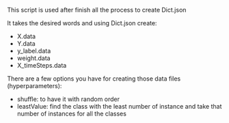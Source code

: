 This script is used after finish all the process to create Dict.json

It takes the desired words and using Dict.json create:

- X.data
- Y.data
- y_label.data
- weight.data
- X_timeSteps.data

There are a few options you have for creating those data files (hyperparameters):

- shuffle: to have it with random order
- leastValue: find the class with the least number of instance and take that number of instances for all the classes
